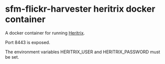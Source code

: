 # sfm-flickr-harvester heritrix docker container

A docker container for running [Heritrix](https://webarchive.jira.com/wiki/display/Heritrix).

Port 8443 is exposed.

The environment variables HERITRIX_USER and HERITRIX_PASSWORD must be set.

